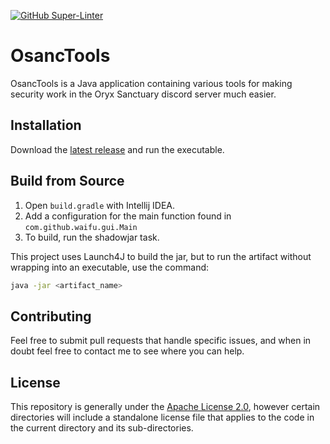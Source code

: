 [![GitHub Super-Linter](https://github.com/Waifu/OsancTools/workflows/Lint%20Code%20Base/badge.svg)](https://github.com/marketplace/actions/super-linter)

# OsancTools

OsancTools is a Java application containing various tools for making security work in the Oryx Sanctuary discord server much easier.

## Installation

Download the [latest release](https://github.com/Waifu/OsancTools/releases/latest) and run the executable.

## Build from Source

1. Open `build.gradle` with Intellij IDEA.
2. Add a configuration for the main function found in `com.github.waifu.gui.Main`
3. To build, run the shadowjar task.

This project uses Launch4J to build the jar, but to run the artifact without wrapping into an executable, use the command:
```bash
java -jar <artifact_name>
```

## Contributing

Feel free to submit pull requests that handle specific issues, and when in doubt feel free to contact me to see where you can help.

## License

This repository is generally under the [Apache License 2.0](https://choosealicense.com/licenses/apache-2.0/), however certain directories will include a standalone license file that applies to the code in the current directory and its sub-directories.
